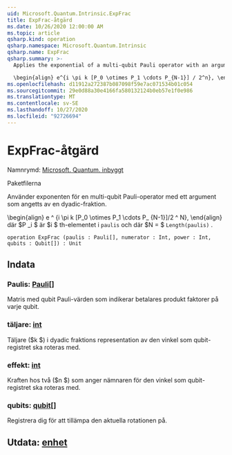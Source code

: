 ```yaml
---
uid: Microsoft.Quantum.Intrinsic.ExpFrac
title: ExpFrac-åtgärd
ms.date: 10/26/2020 12:00:00 AM
ms.topic: article
qsharp.kind: operation
qsharp.namespace: Microsoft.Quantum.Intrinsic
qsharp.name: ExpFrac
qsharp.summary: >-
  Applies the exponential of a multi-qubit Pauli operator with an argument given by a dyadic fraction.

  \begin{align} e^{i \pi k [P_0 \otimes P_1 \cdots P_{N-1}] / 2^n}, \end{align} where $P_i$ is the $i$th element of `paulis`, and where $N = $`Length(paulis)`.
ms.openlocfilehash: d11912a272387b087098f59e7ac071534b01c054
ms.sourcegitcommit: 29e0d88a30e4166fa580132124b0eb57e1f0e986
ms.translationtype: MT
ms.contentlocale: sv-SE
ms.lasthandoff: 10/27/2020
ms.locfileid: "92726694"
---
```

# <a name="expfrac-operation"></a>ExpFrac-åtgärd

Namnrymd: [Microsoft. Quantum. inbyggt](xref:Microsoft.Quantum.Intrinsic)

Paketfilerna [](https://nuget.org/packages/)


Använder exponenten för en multi-qubit Pauli-operator med ett argument som angetts av en dyadic-fraktion.

\begin{align} e ^ {i \pi k [P_0 \otimes P_1 \cdots P_ {N-1}]/2 ^ N}, \end{align} där $P _i $ är $i $ th-elementet i `paulis` och där $N = $ `Length(paulis)` .

```qsharp
operation ExpFrac (paulis : Pauli[], numerator : Int, power : Int, qubits : Qubit[]) : Unit
```


## <a name="input"></a>Indata

### <a name="paulis--pauli"></a>Paulis: [Pauli](xref:microsoft.quantum.lang-ref.pauli)[]

Matris med qubit Pauli-värden som indikerar betalares produkt faktorer på varje qubit.


### <a name="numerator--int"></a>täljare: [int](xref:microsoft.quantum.lang-ref.int)

Täljare ($k $) i dyadic fraktions representation av den vinkel som qubit-registret ska roteras med.


### <a name="power--int"></a>effekt: [int](xref:microsoft.quantum.lang-ref.int)

Kraften hos två ($n $) som anger nämnaren för den vinkel som qubit-registret ska roteras med.


### <a name="qubits--qubit"></a>qubits: [qubit](xref:microsoft.quantum.lang-ref.qubit)[]

Registrera dig för att tillämpa den aktuella rotationen på.



## <a name="output--unit"></a>Utdata: [enhet](xref:microsoft.quantum.lang-ref.unit)

